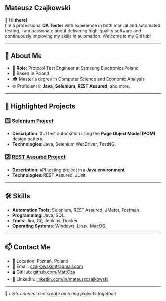 ## Mateusz Czajkowski

👋 **Hi there!**  
I'm a professional **QA Tester** with experience in both manual and automated testing. I am passionate about delivering high-quality software and continuously improving my skills in automation. Welcome to my GitHub!

---

## 💼 **About Me**

- 🌟 **Role**: Protocol Test Engineer at Samsung Electronics Poland  
- 📍 Based in Poland  
- 🎓 Master's degree in Computer Science and Economic Analysis  
- 🌐 Proficient in **Java**, **Selenium**, **REST Assured**, and more.

---

## 🚀 **Highlighted Projects**

### 1️⃣ [Selenium Project](https://github.com/MattCza/demoQA-testing)
- **Description**: GUI test automation using the **Page Object Model (POM)** design pattern.
- **Technologies**: Java, Selenium WebDriver, TestNG.

### 2️⃣ [REST Assured Project](https://github.com/MattCza/RestAssured-reqres-testing)
- **Description**: API testing project in a **Java environment**.
- **Technologies**: REST Assured, JUnit.

---

## 🛠️ **Skills**
- **Automation Tools**: Selenium, REST Assured, JMeter, Postman.  
- **Programming**: Java, SQL.  
- **Tools**: Jira, Git, Jenkins, Docker.  
- **Operating Systems**: Windows, Linux, MacOS.  

---

## 📫 **Contact Me**
- 📍 Location: Poznań, Poland  
- 📧 Email: [czajkowskimt@gmail.com](mailto:czajkowskimt@gmail.com)  
- 🖥️ GitHub: [github.com/MattCza](https://github.com/MattCza)  
- 🔗 LinkedIn: [linkedin.com/in/mateuszczajkowski](https://www.linkedin.com/in/czajkowski-mateusz1)

---

🔗 _Let’s connect and create amazing projects together!_
